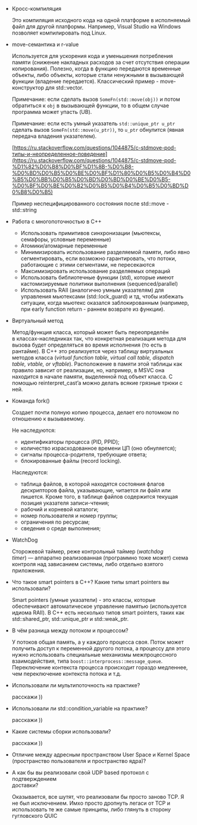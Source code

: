 - Кросс-компиляция
    
    Это компиляция исходного кода на одной платформе в исполняемый файл для другой платформы. Например, Visual Studio на Windows позволяет компилировать под Linux.
    
- move-семантика и r-value
    
    Используется для ускорения кода и уменьшения потребления памяти (снижение накладных расходов за счет отсутствия операции копирования). Полезно, когда в функцию передаются временные объекты, либо объекты, которые стали ненужными в вызывающей функции (владение передается). Классический пример - move-конструктор для std::vector.
    
    Примечание: если сделать вызов `SomeFn(std::move(obj))` и потом обратиться к `obj` в вызывающей функции, то в общем случае программа может упасть (UB).
    
    Примечание: если есть умный указатель `std::unique_ptr u_ptr` сделать вызов `SomeFn(std::move(u_ptr))`, то `u_ptr` обнулится (явная передача владения указателем).
    
    [https://ru.stackoverflow.com/questions/1044875/c-stdmove-pod-типы-и-неопределенное-поведение](https://ru.stackoverflow.com/questions/1044875/c-stdmove-pod-%D1%82%D0%B8%D0%BF%D1%8B-%D0%B8-%D0%BD%D0%B5%D0%BE%D0%BF%D1%80%D0%B5%D0%B4%D0%B5%D0%BB%D0%B5%D0%BD%D0%BD%D0%BE%D0%B5-%D0%BF%D0%BE%D0%B2%D0%B5%D0%B4%D0%B5%D0%BD%D0%B8%D0%B5)
    
    Пример неспецифицированного состояния после std::move - std::string
    
- Работа с многопоточностью в C++
    
    - Использовать примитивов синхронизации (мьютексы, семафоры, условные переменные)
    - Атомики/атомарные переменные
    - Минимизировать использование разделяемой памяти, либо явно сегментировать, если возможно гарантировать, что потоки, работающие с этими сегментами, не пересекаются
    - Максимизировать использование разделяемых операций
    - Использовать библиотечные функции (std), которые имеют кастомизируемые политики выполнения (sequenced/parallel)
    - Использовать RAII (аналогично умным указателям) для управления мьютексами (std::lock_guard) и тд, чтобы избежать ситуации, когда мьютекс оказался заблокированным (например, при early function return - раннем возврате из функции).
    
      
    
- Виртуальный метод
    
    Метод/функция класса, который может быть переопределён в классах-наследниках так, что конкретная реализация метода для вызова будет определяться во время исполнения (то есть в рантайме). В C++ это реализуется через таблицу виртуальных методов класса (_virtual function table, virtual call table, dispatch table, vtable, or vftable_). Расположение в памяти этой таблицы как правило зависит от реализации, но, например, в MSVC она находится в начале памяти, выделенной под объект класса. С помощью reinterpret_cast’a можно делать всякие грязные трюки с ней.  
      
- Команда fork()
    
    Создает почти полную копию процесса, делает его потомком по отношению к вызываемому.
    
    Не наследуются:
    
    - идентификаторы процесса (PID, PPID);
    - количество израсходованное времени ЦП (оно обнуляется);
    - сигналы процесса-родителя, требующие ответа;
    - блокированные файлы (record locking).
    
    Наследуются:
    
    - таблица файлов, в которой находятся состояния флагов дескрипторов файла, указывающие, читается ли файл или пишется. Кроме того, в таблице файлов содержится текущая позиция указателя записи-чтения;
    - рабочий и корневой каталоги;
    - номер пользователя и номер группы;
    - ограничения по ресурсам;
    - сведения о среде выполнения;
- WatchDog
    
    Сторожевой таймер, реже контрольный таймер (_watchdog timer_) — аппаратно реализованная (программно тоже может) схема контроля над зависанием системы, либо отдельно взятого приложения.
    
- Что такое smart pointers в C++? Какие типы smart pointers вы использовали?
    
    Smart pointers (умные указатели) - это классы, которые обеспечивают автоматическое управление памятью (используется идиома RAII). В C++ есть несколько типов smart pointers, таких как std::shared_ptr, std::unique_ptr и std::weak_ptr.
    
- В чём разница между потоком и процессом?
    
    У потоков общая память, а у каждого процесса своя. Поток может получить доступ к переменной другого потока, а процессу для этого нужно использовать специальные механизмы межпроцессного взаимодействия, типа `boost::interprocess::message_queue`. Переключение контекста процесса происходит гораздо медленнее, чем переключение контекста потока и т.д.
    
- Использовали ли мультипоточность на практике?
    
    расскажи ))
    
- Использовали ли std::condition_variable на практике?
    
    расскажи ))
    
- Какие системы сборки использовали?
    
    расскажи ))
    
- Отличие между адресным пространством User Space и Kernel Space  
    (пространство пользователя и пространство ядра)?  
    
- А как бы вы реализовали свой UDP based протокол с подтверждением  
    доставки?  
    
    Оказывается, все шутят, что реализовали бы просто заново TCP. Я не был исключением. Имхо просто дропнуть легаси от TCP и использовать те же самые принципы, либо глянуть в сторону гугловского QUIC